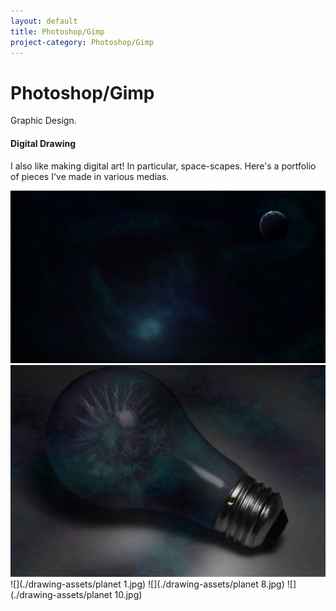 ```yaml
---
layout: default
title: Photoshop/Gimp
project-category: Photoshop/Gimp
---
```


# Photoshop/Gimp
Graphic Design.

#### Digital Drawing

I also like making digital art! In particular, space-scapes. Here's a portfolio of pieces I've made in various medias.

![](./drawing-assets/bg.jpg) ![](./drawing-assets/lightbulb_2.png) ![](./drawing-assets/planet 1.jpg) ![](./drawing-assets/planet 8.jpg) ![](./drawing-assets/planet 10.jpg)
